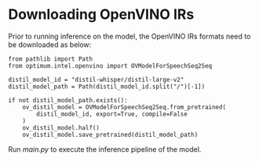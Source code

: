 # Downloading OpenVINO IRs

Prior to running inference on the model, the OpenVINO IRs formats need to be downloaded as below:

```
from pathlib import Path
from optimum.intel.openvino import OVModelForSpeechSeq2Seq

distil_model_id = "distil-whisper/distil-large-v2"
distil_model_path = Path(distil_model_id.split("/")[-1])

if not distil_model_path.exists():
    ov_distil_model = OVModelForSpeechSeq2Seq.from_pretrained(
        distil_model_id, export=True, compile=False
    )
    ov_distil_model.half()
    ov_distil_model.save_pretrained(distil_model_path)
```

Run *main.py* to execute the inference pipeline of the model.